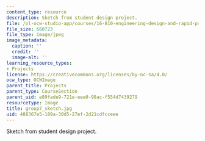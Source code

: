 ```yaml
---
content_type: resource
description: Sketch from student design project.
file: /ol-ocw-studio-app/courses/16-810-engineering-design-and-rapid-prototyping-january-iap-2005/488367e5189a30d527ef2d21cdfcceee_group7_sketch.jpg
file_size: 660723
file_type: image/jpeg
image_metadata:
  caption: ''
  credit: ''
  image-alt: ''
learning_resource_types:
- Projects
license: https://creativecommons.org/licenses/by-nc-sa/4.0/
ocw_type: OCWImage
parent_title: Projects
parent_type: CourseSection
parent_uid: e89fade9-721e-eee0-98ac-f554d7439279
resourcetype: Image
title: group7_sketch.jpg
uid: 488367e5-189a-30d5-27ef-2d21cdfcceee
---
```

Sketch from student design project.